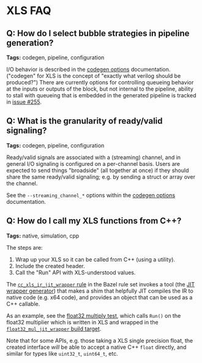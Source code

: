 # XLS FAQ

## Q: How do I select bubble strategies in pipeline generation?

**Tags:** codegen, pipeline, configuration

I/O behavior is described in the
[codegen options](codegen_options.md#io-behavior) documentation. ("codegen" for
XLS is the concept of "exactly what verilog should be produced?") There are
currently options for controlling queueing behavior at the inputs or outputs of
the block, but not internal to the pipeline, ability to stall with queueing that
is embedded in the generated pipeline is tracked in
[issue \#255](https://github.com/google/xls/issues/255).

## Q: What is the granularity of ready/valid signaling?

**Tags:** codegen, pipeline, configuration

Ready/valid signals are associated with a (streaming) channel, and in general
I/O signaling is configured on a per-channel basis. Users are expected to send
things "broadside" (all together at once) if they should share the same
ready/valid signaling; e.g. by sending a struct or array over the channel.

See the `--streaming_channel_*` options within the
[codegen options](codegen_options.md#naming) documentation.

## Q: How do I call my XLS functions from C++?

**Tags:** native, simulation, cpp

The steps are:

1.  Wrap up your XLS so it can be called from C++ (using a utility).
2.  Include the created header.
3.  Call the "Run" API with XLS-understood values.

The
[`cc_xls_ir_jit_wrapper` rule](https://google.github.io/xls/bazel_rules_macros/#cc_xls_ir_jit_wrapper)
in the Bazel rule set invokes a tool (the
[JIT wrapper generator](https://github.com/google/xls/tree/main/xls/jit/jit_wrapper_generator_main.py))
that makes a shim that helpfully JIT compiles the IR to native code (e.g. x64
code), and provides an object that can be used as a C++ callable.

As an example, see the
[float32 multiply test](https://github.com/google/xls/tree/main/xls/dslx/stdlib/float32_mul_test.cc),
which calls `Run()` on the float32 multiplier which is written in XLS and
wrapped in the
[`float32_mul_jit_wrapper` build target](https://github.com/google/xls/tree/main/xls/dslx/stdlib/BUILD).

Note that for some APIs, e.g. those taking a XLS single precision float, the
created interface *will* be able to accept a native C++ `float` directly, and
similar for types like `uint32_t`, `uint64_t`, etc.
